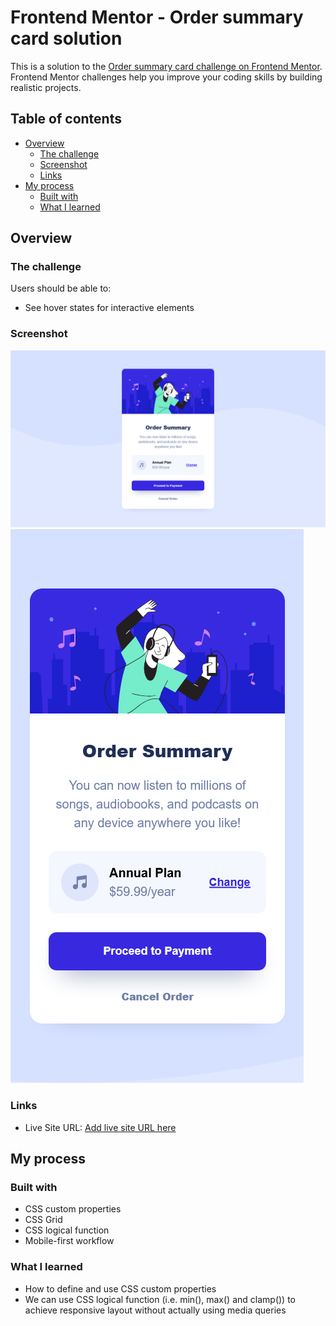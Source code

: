 # Frontend Mentor - Order summary card solution

This is a solution to the [Order summary card challenge on Frontend Mentor](https://www.frontendmentor.io/challenges/order-summary-component-QlPmajDUj). Frontend Mentor challenges help you improve your coding skills by building realistic projects. 

## Table of contents

- [Overview](#overview)
  - [The challenge](#the-challenge)
  - [Screenshot](#screenshot)
  - [Links](#links)
- [My process](#my-process)
  - [Built with](#built-with)
  - [What I learned](#what-i-learned)

## Overview

### The challenge

Users should be able to:

- See hover states for interactive elements

### Screenshot

![desktop_design](/images/screenshot/desktop-design.png)
![mobile_design](/images/screenshot/mobile-design.png)

### Links

- Live Site URL: [Add live site URL here](https://my-order-summary-component.netlify.app/)

## My process

### Built with

- CSS custom properties
- CSS Grid
- CSS logical function
- Mobile-first workflow

### What I learned

- How to define and use CSS custom properties
- We can use CSS logical function (i.e. min(), max() and clamp()) to achieve responsive layout without actually using media queries
